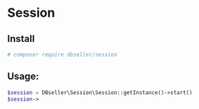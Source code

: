 # Session

## Install
```bash
# composer require dbseller/session
```

## Usage:
```php
$session = DBseller\Session\Session::getInstance()->start()
$session->
```
